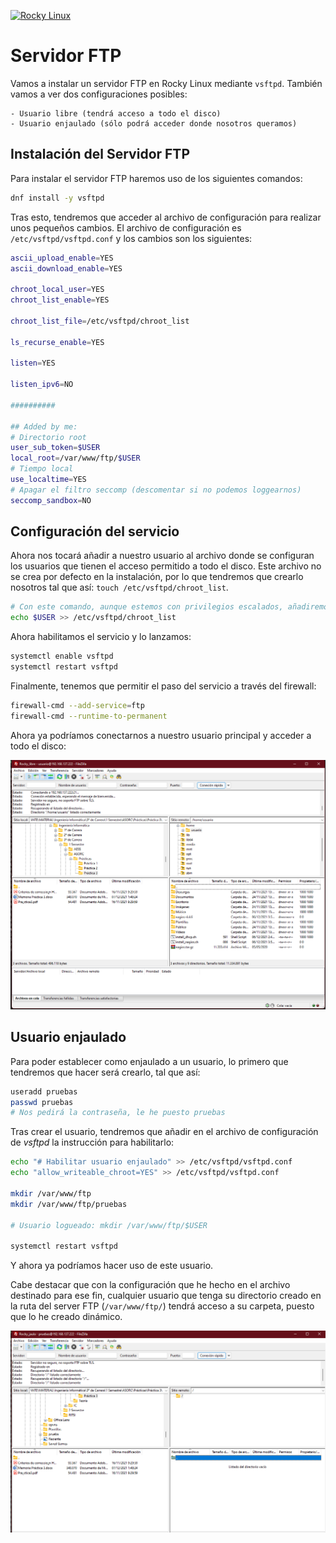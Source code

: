[![Rocky Linux](https://img.shields.io/badge/Rocky%20Linux-35BF5C?style=for-the-badge&logo=redhat&logoColor=white)](RockyLinux.md)

# Servidor FTP

Vamos a instalar un servidor FTP en Rocky Linux mediante ```vsftpd```. También vamos a ver dos configuraciones posibles:

    - Usuario libre (tendrá acceso a todo el disco)
    - Usuario enjaulado (sólo podrá acceder donde nosotros queramos)

## Instalación del Servidor FTP

Para instalar el servidor FTP haremos uso de los siguientes comandos:

```bash
dnf install -y vsftpd
```

Tras esto, tendremos que acceder al archivo de configuración para realizar unos pequeños cambios. El archivo de configuración es ```/etc/vsftpd/vsftpd.conf``` y los cambios son los siguientes:

```bash
ascii_upload_enable=YES
ascii_download_enable=YES

chroot_local_user=YES
chroot_list_enable=YES

chroot_list_file=/etc/vsftpd/chroot_list

ls_recurse_enable=YES

listen=YES

listen_ipv6=NO

##########

## Added by me:
# Directorio root 
user_sub_token=$USER
local_root=/var/www/ftp/$USER
# Tiempo local
use_localtime=YES
# Apagar el filtro seccomp (descomentar si no podemos loggearnos)
seccomp_sandbox=NO
```

## Configuración del servicio

Ahora nos tocará añadir a nuestro usuario al archivo donde se configuran los usuarios que tienen el acceso permitido a todo el disco. Este archivo no se crea por defecto en la instalación, por lo que tendremos que crearlo nosotros tal que así: ```touch /etc/vsftpd/chroot_list```.

```bash
# Con este comando, aunque estemos con privilegios escalados, añadiremos al usuario con el que nos hemos logueado inicialmente.
echo $USER >> /etc/vsftpd/chroot_list
```

Ahora habilitamos el servicio y lo lanzamos:

```bash 
systemctl enable vsftpd
systemctl restart vsftpd
```

Finalmente, tenemos que permitir el paso del servicio a través del firewall:

```bash
firewall-cmd --add-service=ftp
firewall-cmd --runtime-to-permanent
```

Ahora ya podríamos conectarnos a nuestro usuario principal y acceder a todo el disco:

![FTP Libre](images/rocky_ftp_libre.png)

## Usuario enjaulado

Para poder establecer como enjaulado a un usuario, lo primero que tendremos que hacer será crearlo, tal que así:

```bash
useradd pruebas
passwd pruebas
# Nos pedirá la contraseña, le he puesto pruebas
```

Tras crear el usuario, tendremos que añadir en el archivo de configuración de _vsftpd_ la instrucción para habilitarlo:

```bash
echo "# Habilitar usuario enjaulado" >> /etc/vsftpd/vsftpd.conf
echo "allow_writeable_chroot=YES" >> /etc/vsftpd/vsftpd.conf

mkdir /var/www/ftp
mkdir /var/www/ftp/pruebas

# Usuario logueado: mkdir /var/www/ftp/$USER

systemctl restart vsftpd
```

Y ahora ya podríamos hacer uso de este usuario.

Cabe destacar que con la configuración que he hecho en el archivo destinado para ese fin, cualquier usuario que tenga su directorio creado en la ruta del server FTP (```/var/www/ftp/```) tendrá acceso a su carpeta, puesto que lo he creado dinámico.

![FTP Jaula](images/rocky_ftp_jaula.png)
